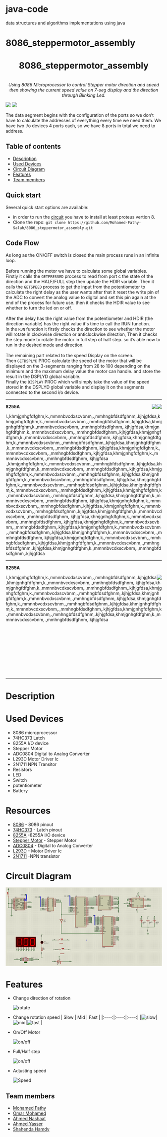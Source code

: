 # java-code
data structures and algorithms implementations using java


# 8086_steppermotor_assembly
<h1 align="center">8086_steppermotor_assembly</h1>

<p align="center">
  
  <br>
  <i>Using 8086 Microprocessor to control Stepper motor direction and speed 
    <br> then showing the current speed value on 7-seg display and the direction through Blinking Led.</i>
  <br>
</p>

<div style="display: block">

<img src="https://github.com/omarmohamed101/java-code/blob/main/8255A.PNG"  >
<img src="https://github.com/omarmohamed101/java-code/blob/main/8255A.PNG" >
</div>
<p>
   The data segment begins with the configuration of the ports so we don’t have to calculate the addresses of everything every time we need them. We have two i/o devices 4 ports each, so we have 8 ports in total we need to address.

</p>

## Table of contents

- [Description](#Description)
- [Used Devices](#Used-Devices)
- [Circuit Diagram](#Circuit-Diagram)
- [Features](#Features)
- [Team members](#Team-members)

## Quick start

Several quick start options are available:

- in order to run the [circuit](https://github.com/Mohamed-Fathy-Salah/8086_steppermotor_assembly/blob/main/stepper%20motor_project.pdsprj) you have to install at least proteus vertion 8. 
- Clone the repo: `git clone https://github.com/Mohamed-Fathy-Salah/8086_steppermotor_assembly.git`


## Code Flow

   As long as the ON/OFF switch is closed the main process runs in an infinite loop.</br></br>
Before running the motor we have to calculate some global variables.</br>
Firstly it calls the `GETPRESSED` process to read from port c the state of the direction and the HALF/FULL step then update the HDIR variable.
Then it calls the `GETSPEED` process to get the input from the potentiometer to calculate the right delay as the user wants after that it reset the write pin of the ADC to convert the analog value to digital and set this pin again at the end of the process for future use. then it checks the HDIR value to see whether to turn the led on or off.</br></br>
After the delay has the right value from the potentiometer and HDIR (the direction variable) has the right value it's time to call the RUN function.</br>
In the `RUN` function it firstly checks the direction to see whether the motor will rotate in clockwise direction or anticlockwise direction, Then it checks the step mode to rotate the motor in full step of half step. so it’s able now to run in the desired mode and direction.</br></br>
The remaining part related to the speed Display on the screen.</br>
Then `GETDSPLYD` PROC calculate the speed of the motor that will be displayed on the 3-segments ranging from 28 to 100 depending on the minimum and the maximum delay value the motor can handle. and store the result in the DSPLYD global variable.</br>
Finally the `DISPLAY` PROC which will simply take the value of the speed stored in the DSPLYD global variable and display it on the segments connected to the second i/o device.

<hr>
<b>8255A</b>

<img src="https://github.com/omarmohamed101/java-code/blob/main/8255A.PNG" align="right" display="block">
<img src="https://github.com/omarmohamed101/java-code/blob/main/8255A.PNG" align="right" display="block">
  <p>l.,khmjgnhgfdfghm,k.,mmnnbvcdxscvbnm,.,mmhngbfdsdfghnm,.kjhjgfdsa,khmjgnhgfdfghm,k.,mmnnbvcdxscvbnm,.,mmhngbfdsdfghnm,.kjhjgfdsa,khmjgnhgfdfghm,k.,mmnnbvcdxscvbnm,.,mmhngbfdsdfghnm,.kjhjgfdsa,khmjgnhgfdfghm,k.,mmnnbvcdxscvbnm,.,mmhngbfdsdfghnm,.kjhjgfdsa,khmjgnhgfdfghm,k.,mmnnbvcdxscvbnm,.,mmhngbfdsdfghnm,.kjhjgfdsa,khmjgnhgfdfghm,k.,mmnnbvcdxscvbnm,.,mmhngbfdsdfghnm,.kjhjgfdsa,khmjgnhgfdfghm,k.,mmnnbvcdxscvbnm,.,mmhngbfdsdfghnm,.kjhjgfdsa,khmjgnhgfdfghm,k.,mmnnbvcdxscvbnm,.,mmhngbfdsdfghnm,.kjhjgfdsa,khmjgnhgfdfghm,k.,mmnnbvcdxscvbnm,.,mmhngbfdsdfghnm,.kjhjgfdsa .,khmjgnhgfdfghm,k.,mmnnbvcdxscvbnm,.,mmhngbfdsdfghnm,.kjhjgfdsa,khmjgnhgfdfghm,k.,mmnnbvcdxscvbnm,.,mmhngbfdsdfghnm,.kjhjgfdsa,khmjgnhgfdfghm,k.,mmnnbvcdxscvbnm,.,mmhngbfdsdfghnm,.kjhjgfdsa,khmjgnhgfdfghm,k.,mmnnbvcdxscvbnm,.,mmhngbfdsdfghnm,.kjhjgfdsa,khmjgnhgfdfghm,k.,mmnnbvcdxscvbnm,.,mmhngbfdsdfghnm,.kjhjgfdsa,khmjgnhgfdfghm,k.,mmnnbvcdxscvbnm,.,mmhngbfdsdfghnm,.kjhjgfdsa,khmjgnhgfdfghm,k.,mmnnbvcdxscvbnm,.,mmhngbfdsdfghnm,.kjhjgfdsa,khmjgnhgfdfghm,k.,mmnnbvcdxscvbnm,.,mmhngbfdsdfghnm,.kjhjgfdsa,khmjgnhgfdfghm,k.,mmnnbvcdxscvbnm,.,mmhngbfdsdfghnm,.kjhjgfdsa.,khmjgnhgfdfghm,k.,mmnnbvcdxscvbnm,.,mmhngbfdsdfghnm,.kjhjgfdsa,khmjgnhgfdfghm,k.,mmnnbvcdxscvbnm,.,mmhngbfdsdfghnm,.kjhjgfdsa,khmjgnhgfdfghm,k.,mmnnbvcdxscvbnm,.,mmhngbfdsdfghnm,.kjhjgfdsa,khmjgnhgfdfghm,k.,mmnnbvcdxscvbnm,.,mmhngbfdsdfghnm,.kjhjgfdsa,khmjgnhgfdfghm,k.,mmnnbvcdxscvbnm,.,mmhngbfdsdfghnm,.kjhjgfdsa,khmjgnhgfdfghm,k.,mmnnbvcdxscvbnm,.,mmhngbfdsdfghnm,.kjhjgfdsa,khmjgnhgfdfghm,k.,mmnnbvcdxscvbnm,.,mmhngbfdsdfghnm,.kjhjgfdsa,khmjgnhgfdfghm,k.,mmnnbvcdxscvbnm,.,mmhngbfdsdfghnm,.kjhjgfdsa,khmjgnhgfdfghm,k.,mmnnbvcdxscvbnm,.,mmhngbfdsdfghnm,.kjhjgfdsa</p>
  <hr>


<b>8255A</b>

<img src="https://github.com/omarmohamed101/java-code/blob/main/8255A.PNG" align="right">
  <p>l.,khmjgnhgfdfghm,k.,mmnnbvcdxscvbnm,.,mmhngbfdsdfghnm,.kjhjgfdsa,khmjgnhgfdfghm,k.,mmnnbvcdxscvbnm,.,mmhngbfdsdfghnm,.kjhjgfdsa,khmjgnhgfdfghm,k.,mmnnbvcdxscvbnm,.,mmhngbfdsdfghnm,.kjhjgfdsa,khmjgnhgfdfghm,k.,mmnnbvcdxscvbnm,.,mmhngbfdsdfghnm,.kjhjgfdsa,khmjgnhgfdfghm,k.,mmnnbvcdxscvbnm,.,mmhngbfdsdfghnm,.kjhjgfdsa,khmjgnhgfdfghm,k.,mmnnbvcdxscvbnm,.,mmhngbfdsdfghnm,.kjhjgfdsa,khmjgnhgfdfghm,k.,mmnnbvcdxscvbnm,.,mmhngbfdsdfghnm,.kjhjgfdsa,khmjgnhgfdfghm,k.,mmnnbvcdxscvbnm,.,mmhngbfdsdfghnm,.kjhjgfdsa,khmjgnhgfdfghm,k.,mmnnbvcdxscvbnm,.,mmhngbfdsdfghnm,.kjhjgfdsa </p>
  </br></br></br></br></br></br></br></br></br>
  <hr>
  




# Description

# Used Devices
- 8086 microprocessor
- 74HC373 Latch
- 8255A I/O device
- Stepper Motor
- ADC0804 Digital to Analog Converter
- L293D Motor Driver Ic
- 2N1711 NPN Transitor
- Resistors
- LED
- Switch
- potentiometer
- Battery
# Resources
* [8086] - 8086 pinout
* [74HC373] - Latch pinout
* [8255A] -8255A I/O device
* [Stepper Motor] - Stepper Motor
* [ADC0804] - Digital to Analog Converter
* [L293D] - Motor Driver Ic
* [2N1711] -NPN transistor

 [8086]: <https://www.tutorialspoint.com/microprocessor/microprocessor_8086_pin_configuration.htm>
 [74HC373]: <https://assets.nexperia.com/documents/data-sheet/74HC_HCT373.pdf>
 [8255A]: <https://www.tutorialspoint.com/microprocessor/microprocessor_intel_8255a_programmable_peripheral_interface.htm>
 [Stepper Motor]: <https://www.monolithicpower.com/en/stepper-motors-basics-types-uses>
 [ADC0804]: <https://www.engineersgarage.com/knowledge_share/adc0804-pinout/> 
 [L293D]: <https://components101.com/l293d-pinout-features-datasheet>
 [2N1711]: <https://www.dummies.com/programming/electronics/diy-projects/electronics-projects-how-to-create-a-transistor-not-gate-circuit/>
 
 # Circuit Diagram
 ![alt circuit](https://raw.githubusercontent.com/Mohamed-Fathy-Salah/8086_steppermotor_assembly/main/images/Circuit%20Diagram.PNG)
 
# Features
* Change direction of rotation

    ![rotate](/images/rotate.gif "rotate GIF")


* Change rotation speed
    | Slow | Mid | Fast |
    |:----:|:----:|:----:|
    |![slow](/images/slow.gif "slow speed rotation")|![mid](/images/mid.gif "mid speed rotation")|![fast](/images/fast.gif "fast speed rotation") |
    
    
* On/Off Motor

    ![on/off](/images/onoff.gif "on/off GIF")
    
    
* Full/Half step

    ![on/off](/images/halfstepfullstep.gif "half/fullstep GIF") 
    
    
* Adjusting speed

    ![Speed](/images/speed.gif "speed GIF")    
        
    

## Team members
- [Mohamed Fathy](https://github.com/Mohamed-Fathy-Salah)
- [Omar Mohamed](https://github.com/omarmohamed101)
- [Ahmed Nashaat](https://github.com/AhmadNashaat0)
- [Ahmed Yasser](https://github.com/ahmadyasser01)
- [Shahenda Hamdy](https://github.com/shahendahamdy)


